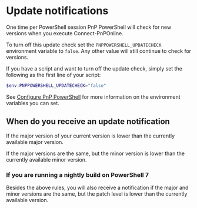 # Update notifications
One time per PowerShell session PnP PowerShell will check for new versions when you execute Connect-PnPOnline.

To turn off this update check set the `PNPPOWERSHELL_UPDATECHECK` environment variable to `false`. Any other value will still continue to check for versions. 

If you have a script and want to turn off the update check, simply set the following as the first line of your script:

```powershell
$env:PNPPOWERSHELL_UPDATECHECK="false"
```



See [Configure PnP PowerShell](configuration.md) for more information on the environment variables you can set.

## When do you receive an update notification

If the major version of your current version is lower than the currently available major version.

If the major versions are the same, but the minor version is lower than the currently available minor version.

### If you are running a nightly build on PowerShell 7

Besides the above rules, you will also receive a notification if the major and minor versions are the same, but the patch level is lower than the currently available version.

